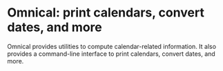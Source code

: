 # Omnical: print calendars, convert dates, and more

Omnical provides utilities to compute calendar-related information.  It also provides a command-line interface to print calendars, convert dates, and more.
